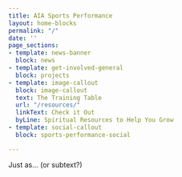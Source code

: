 ```yaml
---
title: AIA Sports Performance
layout: home-blocks
permalink: "/"
date: ''
page_sections:
- template: news-banner
  block: news
- template: get-involved-general
  block: projects
- template: image-callout
  block: image-callout
  text: The Training Table
  url: "/resources/"
  linkText: Check it Out
  byLine: Spiritual Resources to Help You Grow
- template: social-callout
  block: sports-performance-social

---
```

Just as... (or subtext?)